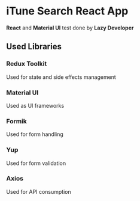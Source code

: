 # iTune Search React App

**React** and **Material UI** test done by **Lazy Developer**

## Used Libraries

### Redux Toolkit
Used for state and side effects management

### Material UI
Used as UI frameworks

### Formik
Used for form handling

### Yup
Used for form validation

### Axios
Used for API consumption